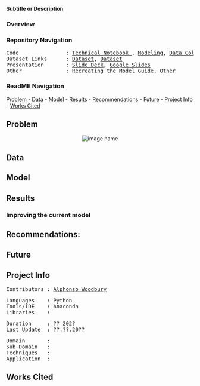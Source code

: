 **Subtitle or Description**

### Overview



### Repository Navigation
<pre>
Code               : <a href=Link>Technical Notebook </a>, <a href=Link>Modeling</a>, <a href=https://github.com/a-woodbury/RxID/blob/master/RxID15_Data_Collection.ipynb>Data Collection Notebook </a>
Dataset Links      : <a href=Link>Dataset</a>, <a href=Link>Dataset</a>
Presentation       : <a href=Link>Slide Deck</a>, <a href=Link>Google Slides</a>
Other              : <a href=Link>Recreating the Model Guide</a>, <a href=Link>Other</a>
</pre>

### ReadME Navigation

[Problem](~/README.md#problem) - 
[Data](~/RxID#data) -
[Model](~/RxID#model) -
[Results](~//RxID#results) - 
[Recommendations](~//RxID#recommendations) - 
[Future](~/) - 
[Project Info](~/) -
[Works Cited](~/)

## Problem

<p align="center">
  <img src=image link title="image name"/>
</p>

## Data



## Model

## Results

### Improving the current model

## Recommendations:

## Future
 

## Project Info

<pre>
Contributors : <a href=https://github.com/a-woodbury>Alphonso Woodbury</a>
</pre>

<pre>
Languages    : Python
Tools/IDE    : Anaconda
Libraries    : 
</pre>

<pre>
Duration     : ?? 202?
Last Update  : ??.??.20??
</pre>

<pre>
Domain       : 
Sub-Domain   : 
Techniques   : 
Application  : 
</pre>

## Works Cited
